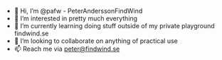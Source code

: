 - 👋 Hi, I’m @pafw - PeterAnderssonFindWind
- 👀 I’m interested in pretty much everything
- 🌱 I’m currently learning doing stuff outside of my private playground findwind.se
- 💞️ I’m looking to collaborate on anything of practical use
- 📫 Reach me via peter@findwind.se

<!---
pafw/pafw is a ✨ special ✨ repository because its `README.md` (this file) appears on your GitHub profile.
You can click the Preview link to take a look at your changes.
--->
